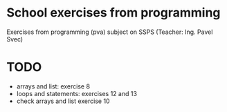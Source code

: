 # School exercises from programming
Exercises from programming (pva) subject on SSPS (Teacher: Ing. Pavel Svec)


# TODO

- arrays and list: exercise 8
- loops and statements: exercises 12 and 13
- check arrays and list exercise 10 
